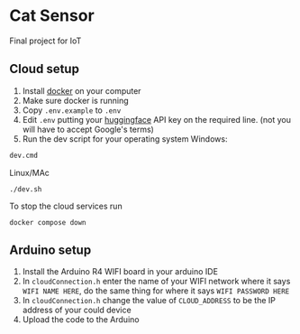 # Cat Sensor
Final project for IoT
## Cloud setup
1. Install [docker](https://www.docker.com/) on your computer 
2. Make sure docker is running
3. Copy `.env.example` to `.env`
4. Edit `.env` putting your [huggingface](https://huggingface.co/) API key on the required line. (not you will have to accept Google's terms)
3. Run the dev script for your operating system
Windows:
```cmd
dev.cmd
```
Linux/MAc
```shell
./dev.sh
```
To stop the cloud services run
```shell
docker compose down
```

## Arduino setup
1. Install the Arduino R4 WIFI board in your arduino IDE
2. In `cloudConnection.h` enter the name of your WIFI network where it says `WIFI NAME HERE`, do the same thing for where it says `WIFI PASSWORD HERE`
3. In `cloudConnection.h` change the value of `CLOUD_ADDRESS` to be the IP address of your could device
4. Upload the code to the Arduino